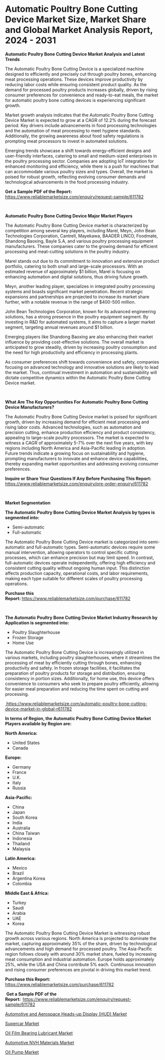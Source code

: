 <p><h1>Automatic Poultry Bone Cutting Device Market Size, Market Share and Global Market Analysis Report, 2024 - 2031</h1></p><p><strong>Automatic Poultry Bone Cutting Device Market Analysis and Latest Trends</strong></p>
<p><p>The Automatic Poultry Bone Cutting Device is a specialized machine designed to efficiently and precisely cut through poultry bones, enhancing meat processing operations. These devices improve productivity by reducing labor costs while ensuring consistent product quality. As the demand for processed poultry products increases globally, driven by rising consumer preferences for convenience and ready-to-eat meals, the market for automatic poultry bone cutting devices is experiencing significant growth.</p><p>Market growth analysis indicates that the Automatic Poultry Bone Cutting Device Market is expected to grow at a CAGR of 12.2% during the forecast period. Key drivers include advancements in food processing technologies and the automation of meat processing to meet hygiene standards. Additionally, the growing awareness about food safety regulations is prompting meat processors to invest in automated solutions. </p><p>Emerging trends showcase a shift towards energy-efficient designs and user-friendly interfaces, catering to small and medium-sized enterprises in the poultry processing sector. Companies are adopting IoT integration for enhanced monitoring and efficiency, while there is a push for machines that can accommodate various poultry sizes and types. Overall, the market is poised for robust growth, reflecting evolving consumer demands and technological advancements in the food processing industry.</p></p>
<p><strong>Get a Sample PDF of the Report:&nbsp;</strong> <a href="https://www.reliablemarketsize.com/enquiry/request-sample/611782?utm_campaign=1133&utm_medium=2&utm_source=Github&utm_content=ia&utm_term=10122024&utm_id=automatic-poultry-bone-cutting-device">https://www.reliablemarketsize.com/enquiry/request-sample/611782</a></p>
<p>&nbsp;</p>
<p><strong>Automatic Poultry Bone Cutting Device Major Market Players</strong></p>
<p><p>The Automatic Poultry Bone Cutting Device market is characterized by competition among several key players, including Marel, Meyn, John Bean Technologies Corporation, Cantrell, Mayekawa, BAADER LINCO, Foodmate, Shandong Baoxing, Bayle S.A, and various poultry processing equipment manufacturers. These companies cater to the growing demand for efficient processing and meat-cutting solutions in the poultry industry.</p><p>Marel stands out due to its commitment to innovation and extensive product portfolio, catering to both small and large-scale processors. With an estimated revenue of approximately $1 billion, Marel is focusing on enhancing automation and digital solutions, thus driving future growth.</p><p>Meyn, another leading player, specializes in integrated poultry processing systems and boasts significant market penetration. Recent strategic expansions and partnerships are projected to increase its market share further, with a notable revenue in the range of $400-500 million.</p><p>John Bean Technologies Corporation, known for its advanced engineering solutions, has a strong presence in the poultry equipment segment. By investing in R&D for automated systems, it aims to capture a larger market segment, targeting annual revenues around $1 billion. </p><p>Emerging players like Shandong Baoxing are also enhancing their market influence by providing cost-effective solutions. The overall market is anticipated to grow steadily, driven by increasing poultry consumption and the need for high productivity and efficiency in processing plants.</p><p>As consumer preferences shift towards convenience and safety, companies focusing on advanced technology and innovative solutions are likely to lead the market. Thus, continual investment in automation and sustainability will dictate competitive dynamics within the Automatic Poultry Bone Cutting Device market.</p></p>
<p>&nbsp;</p>
<p><strong>What Are The Key Opportunities For Automatic Poultry Bone Cutting Device Manufacturers?</strong></p>
<p><p>The Automatic Poultry Bone Cutting Device market is poised for significant growth, driven by increasing demand for efficient meat processing and rising labor costs. Advanced technologies, such as automation and precision cutting, enhance production efficiency and product consistency, appealing to large-scale poultry processors. The market is expected to witness a CAGR of approximately 5-7% over the next five years, with key regions including North America and Asia-Pacific leading in adoption. Future trends indicate a growing focus on sustainability and hygiene, prompting manufacturers to innovate and enhance device capabilities, thereby expanding market opportunities and addressing evolving consumer preferences.</p></p>
<p><strong>Inquire or Share Your Questions If Any Before Purchasing This Report:</strong> <a href="https://www.reliablemarketsize.com/enquiry/pre-order-enquiry/611782?utm_campaign=1133&utm_medium=2&utm_source=Github&utm_content=ia&utm_term=10122024&utm_id=automatic-poultry-bone-cutting-device">https://www.reliablemarketsize.com/enquiry/pre-order-enquiry/611782</a></p>
<p>&nbsp;</p>
<p><strong>Market Segmentation</strong></p>
<p><strong>The Automatic Poultry Bone Cutting Device Market Analysis by types is segmented into:</strong></p>
<p><ul><li>Semi-automatic</li><li>Full-automatic</li></ul></p>
<p><p>The Automatic Poultry Bone Cutting Device market is categorized into semi-automatic and full-automatic types. Semi-automatic devices require some manual intervention, allowing operators to control specific cutting processes, which can enhance precision but may limit speed. In contrast, full-automatic devices operate independently, offering high efficiency and consistent cutting quality without ongoing human input. This distinction affects production capacity, operational costs, and labor requirements, making each type suitable for different scales of poultry processing operations.</p></p>
<p><strong>Purchase this Report:&nbsp;</strong><a href="https://www.reliablemarketsize.com/purchase/611782?utm_campaign=1133&utm_medium=2&utm_source=Github&utm_content=ia&utm_term=10122024&utm_id=automatic-poultry-bone-cutting-device">https://www.reliablemarketsize.com/purchase/611782</a></p>
<p>&nbsp;</p>
<p><strong>The Automatic Poultry Bone Cutting Device Market Industry Research by Application is segmented into:</strong></p>
<p><ul><li>Poultry Slaughterhouse</li><li>Frozen Storage</li><li>Home Use</li></ul></p>
<p><p>The Automatic Poultry Bone Cutting Device is increasingly utilized in various markets, including poultry slaughterhouses, where it streamlines the processing of meat by efficiently cutting through bones, enhancing productivity and safety. In frozen storage facilities, it facilitates the preparation of poultry products for storage and distribution, ensuring consistency in portion sizes. Additionally, for home use, this device offers convenience to consumers who seek to prepare poultry efficiently, allowing for easier meal preparation and reducing the time spent on cutting and processing.</p></p>
<p><a href="https://www.reliablemarketsize.com/automatic-poultry-bone-cutting-device-market-in-global-r611782?utm_campaign=1133&utm_medium=2&utm_source=Github&utm_content=ia&utm_term=10122024&utm_id=automatic-poultry-bone-cutting-device">&nbsp;https://www.reliablemarketsize.com/automatic-poultry-bone-cutting-device-market-in-global-r611782</a></p>
<p><strong>In terms of Region, the Automatic Poultry Bone Cutting Device Market Players available by Region are:</strong></p>
<p>
    <p> <strong> North America: </strong>
        <ul>
            <li>United States</li>
            <li>Canada</li>
        </ul>
        </p> 
    <p> <strong> Europe: </strong>
        <ul>
            <li>Germany</li>
            <li>France</li>
            <li>U.K.</li>
            <li>Italy</li>
            <li>Russia</li>
        </ul>
        </p> 
    <p> <strong> Asia-Pacific: </strong>
        <ul>
            <li>China</li>
            <li>Japan</li>
            <li>South Korea</li>
            <li>India</li>
            <li>Australia</li>
            <li>China Taiwan</li>
            <li>Indonesia</li>
            <li>Thailand</li>
            <li>Malaysia</li>
        </ul>
        </p> 
    <p> <strong> Latin America: </strong>
        <ul>
            <li>Mexico</li>
            <li>Brazil</li>
            <li>Argentina Korea</li>
            <li>Colombia</li>
        </ul>
        </p> 
    <p> <strong> Middle East & Africa: </strong>
        <ul>
            <li>Turkey</li>
            <li>Saudi</li>
            <li>Arabia</li>
            <li>UAE</li>
            <li>Korea</li>
        </ul>
    </p>
    </p>
<p><p>The Automatic Poultry Bone Cutting Device Market is witnessing robust growth across various regions. North America is projected to dominate the market, capturing approximately 35% of the share, driven by technological advancements and high demand for processed poultry. The Asia-Pacific region follows closely with around 30% market share, fueled by increasing meat consumption and industrial automation. Europe holds approximately 25%, while the USA and China contribute 5% each. Continuous innovation and rising consumer preferences are pivotal in driving this market trend.</p></p>
<p><strong>Purchase this Report: </strong><a href="https://www.reliablemarketsize.com/purchase/611782?utm_campaign=1133&utm_medium=2&utm_source=Github&utm_content=ia&utm_term=10122024&utm_id=automatic-poultry-bone-cutting-device">https://www.reliablemarketsize.com/purchase/611782</a></p>
<p>&nbsp;<strong>Get a Sample PDF of the Report:&nbsp;&nbsp;</strong><a href="https://www.reliablemarketsize.com/enquiry/request-sample/611782?utm_campaign=1133&utm_medium=2&utm_source=Github&utm_content=ia&utm_term=10122024&utm_id=automatic-poultry-bone-cutting-device">https://www.reliablemarketsize.com/enquiry/request-sample/611782</a></p>
<p><strong></strong></p>
<p><p><a href="https://www.linkedin.com/pulse/projected-revenue-market-growth-automotive-aerospace-heads-up-99rff?utm_campaign=1133&utm_medium=2&utm_source=Github&utm_content=ia&utm_term=10122024&utm_id=automatic-poultry-bone-cutting-device">Automotive and Aerospace Heads-up Display (HUD) Market</a></p><p><a href="https://www.linkedin.com/pulse/supercar-market-analysis-future-growth-opportunities-trends-whlnf?utm_campaign=1133&utm_medium=2&utm_source=Github&utm_content=ia&utm_term=10122024&utm_id=automatic-poultry-bone-cutting-device">Supercar Market</a></p><p><a href="https://www.linkedin.com/pulse/th-score-market-0ptye?utm_campaign=1133&utm_medium=2&utm_source=Github&utm_content=ia&utm_term=10122024&utm_id=automatic-poultry-bone-cutting-device">Oil Film Bearing Lubricant Market</a></p><p><a href="https://www.linkedin.com/pulse/market-trends-automotive-nvh-materials-industry-current-size-e4xlf?utm_campaign=1133&utm_medium=2&utm_source=Github&utm_content=ia&utm_term=10122024&utm_id=automatic-poultry-bone-cutting-device">Automotive NVH Materials Market</a></p><p><a href="https://www.linkedin.com/pulse/analyzing-oil-pump-market-trends-size-share-projected-108-b76uf?utm_campaign=1133&utm_medium=2&utm_source=Github&utm_content=ia&utm_term=10122024&utm_id=automatic-poultry-bone-cutting-device">Oil Pump Market</a></p></p>